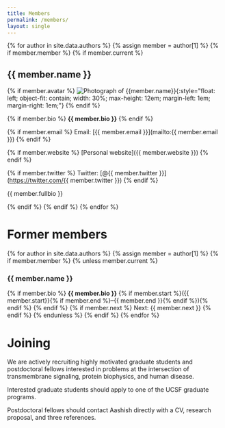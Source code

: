 ```yaml
---
title: Members
permalink: /members/
layout: single
---
```


{% for author in site.data.authors %}
{% assign member = author[1] %}
{% if member.member %}
{% if member.current %}

## {{ member.name }}

{% if member.avatar %}
![Photograph of {{member.name}}]({{member.avatar}}){:style="float: left; object-fit: contain; width: 30%; max-height: 12em; margin-left: 1em; margin-right: 1em;"}
{% endif %}

{% if member.bio %}
**{{ member.bio }}**
{% endif %}

{% if member.email %}
Email: [{{ member.email }}](mailto:{{ member.email }})
{% endif %}

{% if member.website %}
[Personal website]({{ member.website }})
{% endif %}

{% if member.twitter %}
Twitter: [@{{ member.twitter }}](https://twitter.com/{{ member.twitter }})
{% endif %}

{{ member.fullbio }}

{% endif %}
{% endif %}
{% endfor %}


# Former members


{% for author in site.data.authors %}
{% assign member = author[1] %}
{% if member.member %}
{% unless member.current %}

### {{ member.name }}

{% if member.bio %}
**{{ member.bio }}** {% if member.start %}({{ member.start}}{% if member.end %}&ndash;{{ member.end }}{% endif %}){% endif %}
{% endif %}
{% if member.next %}
Next: {{ member.next }}
{% endif %}
{% endunless %}
{% endif %}
{% endfor %}

# Joining

We are actively recruiting highly motivated graduate students and postdoctoral fellows interested in problems at the intersection of transmembrane signaling, protein biophysics, and human disease.

Interested graduate students should apply to one of the UCSF graduate programs.

Postdoctoral fellows should contact Aashish directly with a CV, research proposal, and three references.
